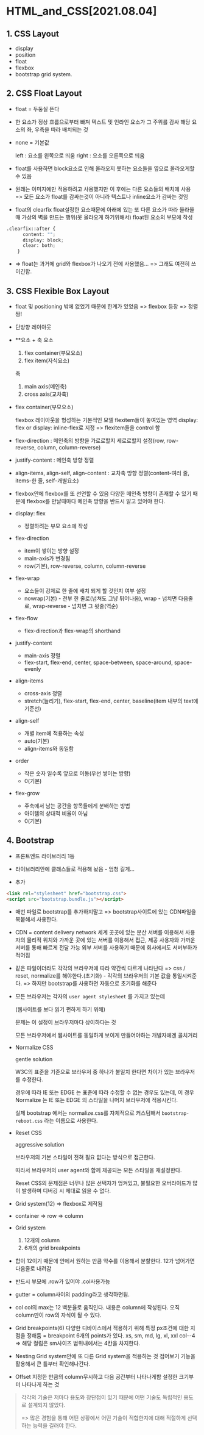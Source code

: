 # HTML_and_CSS[2021.08.04]

## 1. CSS Layout

- display
- position
- float
- flexbox
- bootstrap grid system.

## 2. CSS Float Layout

- float = 두둥실 뜬다

- 한 요소가 정상 흐름으로부터 빠져 텍스트 및 인라인 요소가 그 주위를 감싸 해당 요소의 좌, 우측을 따라 배치되는 것

- none = 기본값

  left : 요소를 왼쪽으로 띄움
  right : 요소를 오른쪽으로 띄움

- float를 사용하면 block요소로 인해 올라오지 못하는 요소들을 옆으로 올라오게할 수 있음

- 원래는 이미지에만 적용하려고 사용했지만 이 후에는 다른 요소들의 배치에 사용
  => 모든 요소가 float를 감싸는것이 아니라 텍스트나 inline요소가 감싸는 것임

- float의 clearfix
  float설정한 요소때문에 아래에 있는 또 다른 요소가 따라 올라올때 가상의 벽을 만드는 행위(못 올라오게 하기위해서)
  float된 요소의 부모에 작성

```python
.clearfix::after {
      content: "";
      display: block;
      clear: both;
    }
```

- => float는 과거에 grid와 flexbox가 나오기 전에 사용했음... => 그래도 여전히 쓰이긴함.

## 3. CSS Flexible Box Layout

- float 및 positioning 밖에 없었기 때문에 한계가 있었음
  => flexbox 등장 => 정렬 짱!

- 단방향 레이아웃

- **요소 + 축
  요소
  1. flex container(부모요소)
  2. flex item(자식요소)

  축

  1. main axis(메인축)
  2. cross axis(교차축)

- flex container(부모요소)

  flexbox 레이아웃을 형성하는 기본적인 모델
  flexitem들이 놓여있는 영역
  display: flex or display: inline-flex로 지정
  => flexitem들을 control 함

- flex-direction : 메인축의 방향을 가로로할지 세로로할지 설정(row, row-reverse, column, column-reverse)

- justify-content : 메인축 방향 정렬

- align-items, align-self, align-content : 교차축 방향 정렬(content-여러 줄, items-한 줄, self-개별요소)

- flexbox안에 flexbox를 또 선언할 수 있음
  다양한 메인축 방향이 존재할 수 있기 때문에 flexbox를 만날때마다 메인축 방향을 반드시 알고 있어야 한다.

- display: flex

  - 정렬하려는 부모 요소에 작성

- flex-direction

  - item이 쌓이는 방향 설정
  - main-axis가 변경됨
  - row(기본), row-reverse, column, column-reverse

- flex-wrap

  - 요소들이 강제로 한 줄에 배치 되게 할 것인지 여부 설정
  - nowrap(기본) - 전부 한 줄로(넘쳐도 그냥 튀어나옴), wrap - 넘치면 다음줄로, wrap-reverse - 넘치면 그 윗줄(역순)

- flex-flow

  - flex-direction과 flex-wrap의 shorthand

- justify-content

  - main-axis 정렬
  - flex-start, flex-end, center, space-between, space-around, space-evenly

- align-items

  - cross-axis 정렬
  - stretch(늘리기), flex-start, flex-end, center, baseline(item 내부의 text에 기준선)

- align-self

  - 개별 item에 적용하는 속성
  - auto(기본)
  - align-items와 동일함

- order

  - 작은 숫자 일수록 앞으로 이동(우선 쌓이는 방향)
  - 0(기본)

- flex-grow

  - 주축에서 남는 공간을 항목들에게 분배하는 방법
  - 아이템의 상대적 비율이 아님
  - 0(기본)

## 4. Bootstrap

- 프론트엔드 라이브러리 1등
- 라이브러리안에 클래스들로 적용해 놨음 - 엄청 길게...

- 추가

```html
<link rel="stylesheet" href="bootstrap.css">
<script src="bootstrap.bundle.js"></script>
```

- 매번 파일로 bootstrap를 추가하지말고 
  => bootstrap사이트에 있는 CDN파일을 복붙해서 사용한다.

- CDN = content delivery network
  세계 곳곳에 있는 분산 서버를 이용해서 사용자의 물리적 위치와 가까운 곳에 있는 서버를 이용해서 접근, 제공
  사용자와 가까운 서버를 통해 빠르게 전달 가능
  외부 서버를 사용하기 때문에 회사에서도 서버부하가 적어짐

- 같은 파일이더라도 각각의 브라우저에 따라 약간씩 다르게 나타난다
  => css / reset, normalize를 해야한다.(초기화) - 각각의 브라우저의 기본 값을 통일시켜준다.
  => 하지만 bootstrap를 사용하면 자동으로 초기화를 해준다

- 모든 브라우저는 각자의 `user agent stylesheet` 를 가지고 있는데 

  (웹사이트를 보다 읽기 편하게 하기 위해)

  문제는 이 설정이 브라우저마다 상이하다는 것

  모든 브라우저에서 웹사이트를 동일하게 보이게 만들어야하는 개발자에겐 골치거리

- Normalize CSS

  gentle solution

  W3C의 표준을 기준으로 브라우저 중 하나가 불일치 한다면 차이가 있는 브라우저를 수정한다.

  경우에 따라 IE 또는 EDGE 는 표준에 따라 수정할 수 없는 경우도 있는데, 이 경우 Normalize 는 IE 또는 EDGE 의 스타일을 나머지 브라우저에 적용시킨다.

  실제 bootstrap 에서는 normalize.css를 자체적으로 커스텀해서 `bootstrap-reboot.css` 라는 이름으로 사용한다.

- Reset CSS

  aggressive solution

  브라우저의 기본 스타일이 전혀 필요 없다는 방식으로 접근한다.

  따라서 브라우저의 user agent와 함께 제공되는 모든 스타일을 재설정한다.

  Reset CSS의 문제점은 너무나 많은 선택자가 엉켜있고, 불필요한 오버라이드가 많이 발생하며 디버깅 시 제대로 읽을 수 없다.

- Grid system(12)
  => flexbox로 제작됨
- container => row => column
- Grid system
  1. 12개의 column
  2. 6개의 grid breakpoints
- 합이 12이기 때문에 안에서 원하는 만큼 약수를 이용해서 분할한다.
  12가 넘어가면 다음줄로 내려감
- 반드시 부모에 .row가 있어야 .col사용가능
- gutter = column사이의 padding라고 생각하면됨.
- col
  col의 max는 12
  백분율로 움직인다.
  내용은 column에 작성된다.
  오직 column만이 row의 자식이 될 수 있다.
- Grid breakpoints(6)
  다양한 디바이스에서 적용하기 위해 특정 px조건에 대한 지점을 정해둠 = breakpoint
  6개의 points가 있다.
  xs, sm, md, lg, xl, xxl
  col-<sm>-4
  => 해당 컬럼은 sm사이즈 범위내에서는 4칸을 차지한다.
- Nesting
  Grid system안에 또 다른 Grid system을 적용하는 것
  접어보기 기능을 활용해서 큰 틀부터 확인해나간다.
- Offset
  지정한 만큼의 column무시하고 다음 공간부터 나타나게함
  설정한 크기부터 나타나게 하는 것

> 각각의 기술은 저마다 용도와 장단점이 있기 때문에 어떤 기술도 독립적인 용도로 설계되지 않았다.
>
> => 많은 경험을 통해 어떤 상황에서 어떤 기술이 적합한지에 대해 적절하게 선택하는 능력을 길러야 한다.
